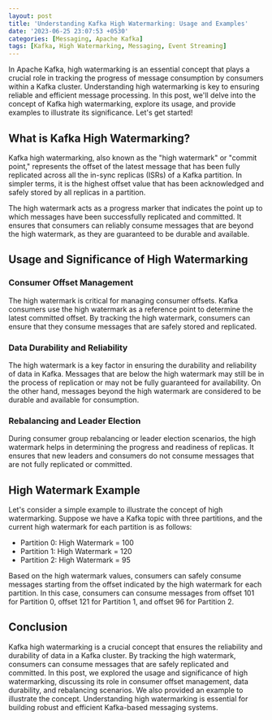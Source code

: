 ```yaml
---
layout: post
title: 'Understanding Kafka High Watermarking: Usage and Examples'
date: '2023-06-25 23:07:53 +0530'
categories: [Messaging, Apache Kafka]
tags: [Kafka, High Watermarking, Messaging, Event Streaming]
---
```


In Apache Kafka, high watermarking is an essential concept that plays a crucial role in tracking the progress of message consumption by consumers within a Kafka cluster. Understanding high watermarking is key to ensuring reliable and efficient message processing. In this post, we'll delve into the concept of Kafka high watermarking, explore its usage, and provide examples to illustrate its significance. Let's get started!

## What is Kafka High Watermarking?

Kafka high watermarking, also known as the "high watermark" or "commit point," represents the offset of the latest message that has been fully replicated across all the in-sync replicas (ISRs) of a Kafka partition. In simpler terms, it is the highest offset value that has been acknowledged and safely stored by all replicas in a partition.

The high watermark acts as a progress marker that indicates the point up to which messages have been successfully replicated and committed. It ensures that consumers can reliably consume messages that are beyond the high watermark, as they are guaranteed to be durable and available.

## Usage and Significance of High Watermarking

### Consumer Offset Management

The high watermark is critical for managing consumer offsets. Kafka consumers use the high watermark as a reference point to determine the latest committed offset. By tracking the high watermark, consumers can ensure that they consume messages that are safely stored and replicated.

### Data Durability and Reliability

The high watermark is a key factor in ensuring the durability and reliability of data in Kafka. Messages that are below the high watermark may still be in the process of replication or may not be fully guaranteed for availability. On the other hand, messages beyond the high watermark are considered to be durable and available for consumption.

### Rebalancing and Leader Election

During consumer group rebalancing or leader election scenarios, the high watermark helps in determining the progress and readiness of replicas. It ensures that new leaders and consumers do not consume messages that are not fully replicated or committed.

## High Watermark Example

Let's consider a simple example to illustrate the concept of high watermarking. Suppose we have a Kafka topic with three partitions, and the current high watermark for each partition is as follows:

- Partition 0: High Watermark = 100
- Partition 1: High Watermark = 120
- Partition 2: High Watermark = 95

Based on the high watermark values, consumers can safely consume messages starting from the offset indicated by the high watermark for each partition. In this case, consumers can consume messages from offset 101 for Partition 0, offset 121 for Partition 1, and offset 96 for Partition 2.

## Conclusion

Kafka high watermarking is a crucial concept that ensures the reliability and durability of data in a Kafka cluster. By tracking the high watermark, consumers can consume messages that are safely replicated and committed. In this post, we explored the usage and significance of high watermarking, discussing its role in consumer offset management, data durability, and rebalancing scenarios. We also provided an example to illustrate the concept. Understanding high watermarking is essential for building robust and efficient Kafka-based messaging systems.